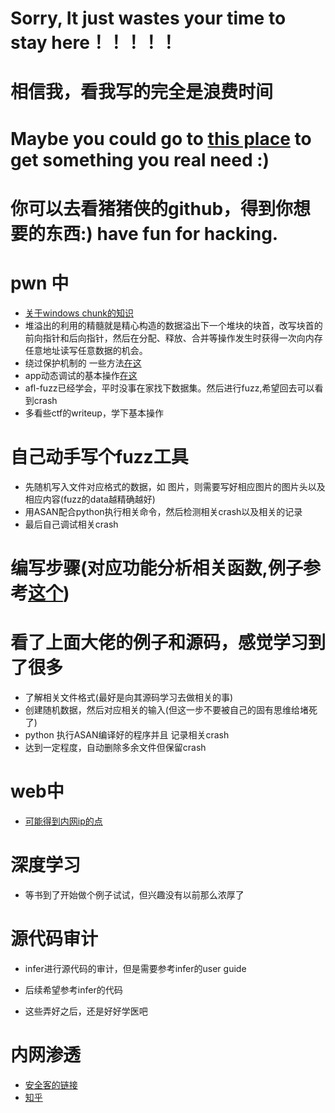 # Sorry, It just wastes your time to stay here！！！！！
# 相信我，看我写的完全是浪费时间

# Maybe you could go to [this place](http://github.com/ring04h/) to get something you real need :)
# 你可以去看猪猪侠的github，得到你想要的东西:) have fun for hacking.
# pwn 中
- [关于windows chunk的知识](http://www.cnblogs.com/aliflycoris/p/5914663.html)
- 堆溢出的利用的精髓就是精心构造的数据溢出下一个堆块的块首，改写块首的前向指针和后向指针，然后在分配、释放、合并等操作发生时获得一次向内存任意地址读写任意数据的机会。
- 绕过保护机制的 一些方法[在这](http://www.cnblogs.com/bingghost/p/3977696.html)
- app动态调试的基本操作[在这](https://bbs.pediy.com/thread-217612.htm)
- afl-fuzz已经学会，平时没事在家找下数据集。然后进行fuzz,希望回去可以看到crash
- 多看些ctf的writeup，学下基本操作


# 自己动手写个fuzz工具
- 先随机写入文件对应格式的数据，如 图片，则需要写好相应图片的图片头以及相应内容(fuzz的data越精确越好)
- 用ASAN配合python执行相关命令，然后检测相关crash以及相关的记录
- 最后自己调试相关crash

# 编写步骤(对应功能分析相关函数,例子参考[这个](https://github.com/lcatro/Fuzzing-ImageMagick/blob/master/%E5%A6%82%E4%BD%95%E4%BD%BF%E7%94%A8Fuzzing%E6%8C%96%E6%8E%98ImageMagick%E7%9A%84%E6%BC%8F%E6%B4%9E.md))
# 看了上面大佬的例子和源码，感觉学习到了很多
  - 了解相关文件格式(最好是向其源码学习去做相关的事)
  - 创建随机数据，然后对应相关的输入(但这一步不要被自己的固有思维给堵死了)
  - python 执行ASAN编译好的程序并且 记录相关crash
  - 达到一定程度，自动删除多余文件但保留crash

# web中
- [可能得到内网ip的点](https://www.secpulse.com/archives/58730.html)
 
 
# 深度学习
- 等书到了开始做个例子试试，但兴趣没有以前那么浓厚了
 
# 源代码审计
 - infer进行源代码的审计，但是需要参考infer的user guide
 - 后续希望参考infer的代码

- 这些弄好之后，还是好好学医吧

# 内网渗透
- [安全客的链接](https://www.anquanke.com/post/id/92646)
- [知乎](https://zhuanlan.zhihu.com/p/26171460)
